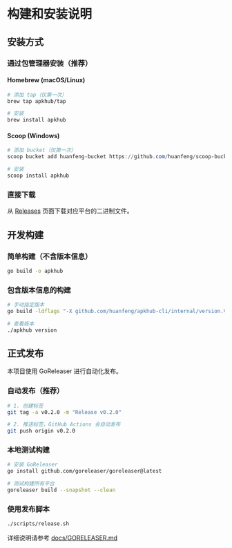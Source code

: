# 构建和安装说明

## 安装方式

### 通过包管理器安装（推荐）

#### Homebrew (macOS/Linux)
```bash
# 添加 tap（仅第一次）
brew tap apkhub/tap

# 安装
brew install apkhub
```

#### Scoop (Windows)
```powershell
# 添加 bucket（仅第一次）
scoop bucket add huanfeng-bucket https://github.com/huanfeng/scoop-bucket

# 安装
scoop install apkhub
```

### 直接下载
从 [Releases](https://github.com/huanfeng/apkhub-cli/releases) 页面下载对应平台的二进制文件。

## 开发构建

### 简单构建（不含版本信息）
```bash
go build -o apkhub
```

### 包含版本信息的构建
```bash
# 手动指定版本
go build -ldflags "-X github.com/huanfeng/apkhub-cli/internal/version.Version=v1.0.0" -o apkhub

# 查看版本
./apkhub version
```

## 正式发布

本项目使用 GoReleaser 进行自动化发布。

### 自动发布（推荐）
```bash
# 1. 创建标签
git tag -a v0.2.0 -m "Release v0.2.0"

# 2. 推送标签，GitHub Actions 会自动发布
git push origin v0.2.0
```

### 本地测试构建
```bash
# 安装 GoReleaser
go install github.com/goreleaser/goreleaser@latest

# 测试构建所有平台
goreleaser build --snapshot --clean
```

### 使用发布脚本
```bash
./scripts/release.sh
```

详细说明请参考 [docs/GORELEASER.md](docs/GORELEASER.md)